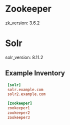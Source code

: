 # Zookeeper
zk_version: 3.6.2
# Solr
solr_version: 8.11.2

Example Inventory
----------------
```ini
 [solr]
 solr.example.com
 solr2.example.com

 [zookeeper]
 zookeeper1
 zookeeper2
 zookeeper3
 ```
